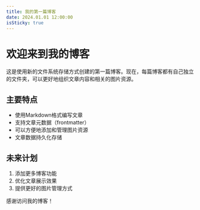 ```yaml
---
title: 我的第一篇博客
date: 2024.01.01 12:00:00
isSticky: true
---
```


# 欢迎来到我的博客

这是使用新的文件系统存储方式创建的第一篇博客。现在，每篇博客都有自己独立的文件夹，可以更好地组织文章内容和相关的图片资源。

## 主要特点

- 使用Markdown格式编写文章
- 支持文章元数据（frontmatter）
- 可以方便地添加和管理图片资源
- 文章数据持久化存储

## 未来计划

1. 添加更多博客功能
2. 优化文章展示效果
3. 提供更好的图片管理方式

感谢访问我的博客！